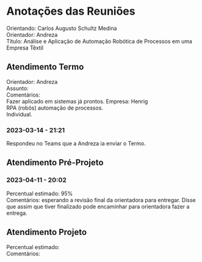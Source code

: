 # Anotações das Reuniões

Orientando: Carlos Augusto Schultz Medina  
Orientador: Andreza  
Título: Análise e Aplicação de Automação Robótica de Processos em uma Empresa Têxtil  

## Atendimento Termo

Orientador: Andreza  
Assunto:  
Comentários:  
Fazer aplicado em sistemas já prontos.  Empresa: Henrig  
RPA (robôs) automação de processos.  
Individual.  

### 2023-03-14 - 21:21

Respondeu no Teams que a Andreza ia enviar o Termo.  

## Atendimento Pré-Projeto

### 2023-04-11 - 20:02

Percentual estimado: 95%  
Comentários: esperando a revisão final da orientadora para entregar. Disse que assim que tiver finalizado pode encaminhar para orientadora fazer a entrega.   

## Atendimento Projeto

Percentual estimado:  
Comentários:  
